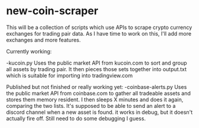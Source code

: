 # new-coin-scraper
This will be a collection of scripts which use APIs to scrape crypto currency exchanges for trading pair data. As I have time to work on this, I'll add more exchanges and more features.

Currently working:

-kucoin.py
Uses the public market API from kucoin.com to sort and group all assets by trading pair. It then pieces those sets together into output.txt which is suitable for importing into tradingview.com

Published but not finished or really working yet:
-coinbase-alerts.py
Uses the public market API from coinbase.com to gather all tradeable assets and stores them memory resident. I then sleeps X minutes and does it again, comparing the two lists. It's supposed to be able to send an alert to a discord channel when a new asset is found. it works in debug, but it doesn't actually fire off. Still need to do some debugging I guess.
